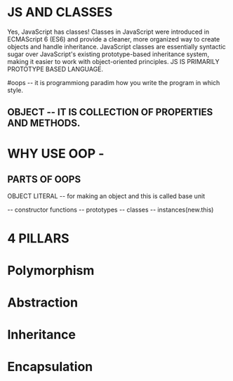 # JS AND CLASSES 

Yes, JavaScript has classes! Classes in JavaScript were introduced in ECMAScript 6 (ES6) and provide a cleaner, more organized way to create objects and handle inheritance. JavaScript classes are essentially syntactic sugar over JavaScript's existing prototype-based inheritance system, making it easier to work with object-oriented principles. JS IS PRIMARILY PROTOTYPE BASED LANGUAGE.

#oops -- it is programmiong paradim how you write the program in which style.


## OBJECT -- IT IS COLLECTION OF PROPERTIES AND METHODS.


# WHY USE OOP -

## PARTS OF OOPS
OBJECT LITERAL -- for making an object and this is called base unit


-- constructor functions 
-- prototypes
-- classes
-- instances(new.this)

# 4 PILLARS
# Polymorphism
# Abstraction
# Inheritance
# Encapsulation

